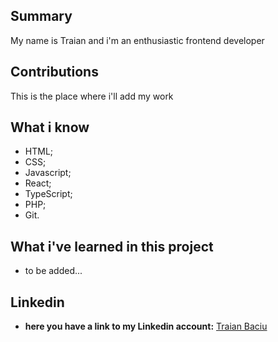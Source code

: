 ## Summary

My name is Traian and i'm an enthusiastic frontend developer

## Contributions

This is the place where i'll add my work

## What i know

- HTML;
- CSS;
- Javascript;
- React;
- TypeScript;
- PHP;
- Git.

## What i've learned in this project

- to be added...

## Linkedin

- **here you have a link to my Linkedin account:** [Traian Baciu](https://www.linkedin.com/in/traian-baciu/)
